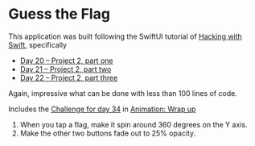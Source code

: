 # Guess the Flag

This application was built following the SwiftUI tutorial of [Hacking with Swift](https://www.hackingwithswift.com/100/swiftui/), specifically

* [Day 20 – Project 2, part one](https://www.hackingwithswift.com/100/swiftui/20)
* [Day 21 – Project 2, part two](https://www.hackingwithswift.com/100/swiftui/21)
* [Day 22 – Project 2, part three](https://www.hackingwithswift.com/100/swiftui/22)


Again, impressive what can be done with less than 100 lines of code.

Includes the [Challenge for day 34](https://www.hackingwithswift.com/100/swiftui/34) in [Animation: Wrap up](https://www.hackingwithswift.com/books/ios-swiftui/animation-wrap-up)

1. When you tap a flag, make it spin around 360 degrees on the Y axis.
2. Make the other two buttons fade out to 25% opacity.